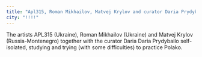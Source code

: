 ```yaml
---
title: "Apl315, Roman Mikhailov, Matvej Krylov and curator Daria Prydybailo (Art Matters Ukraine)"
city: "!!!!"
---
```


The artists APL315 (Ukraine), Roman Mikhailov (Ukraine) and Matvej Krylov (Russia-Montenegro) together with the curator Daria Daria Prydybailo self-isolated, studying and trying (with some difficulties) to practice  Polako.
